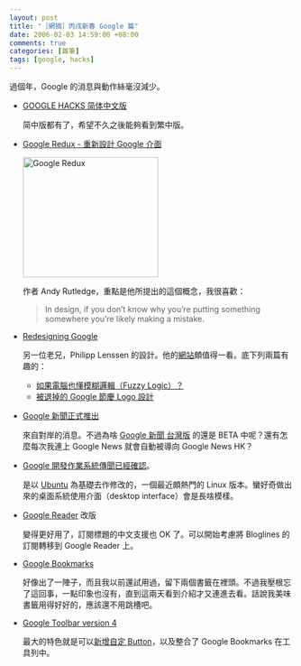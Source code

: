 ```yaml
--- 
layout: post
title: "［網摘］丙戌新春 Google 篇"
date: 2006-02-03 14:59:00 +08:00
comments: true
categories: [雜筆]
tags: [google, hacks]
---
```


過個年，Google 的消息與動作絲毫沒減少。

<!-- more -->

- [GOOGLE HACKS 简体中文版][dearbook]

    简中版都有了，希望不久之後能夠看到繁中版。

- [Google Redux - 重新設計 Google 介面][andyrutledge]

    <a href="http://www.andyrutledge.com/googleredux_example.html" title="Photo Sharing"><img src="http://static.flickr.com/31/94750464_2daebf8f34_m.jpg" alt="Google Redux" height="213" width="240" /></a>

    作者 Andy Rutledge，重點是他所提出的這個概念，我很喜歡：

    > In design, if you don’t know why you’re putting something somewhere you’re likely making a mistake.

- [Redesigning Google][outer-court]

    另一位老兄，Philipp Lenssen 的設計。他的[網站][outer-court 2]頗值得一看。底下列兩篇有趣的：

    - [如果電腦也懂模糊邏輯（Fuzzy Logic）？][outer-court 3]
    - [被退掉的 Google 節慶 Logo 設計][outer-court 4]

- [Google 新聞正式推出][kenwong]

    來自對岸的消息。不過為啥 [Google 新聞 台灣版][google] 的還是 BETA 中呢？還有怎麼每次我連上 Google News 就會自動被導向 Google News HK？

- [Google 開發作業系統傳聞已經確認][kenwong 2]。

    是以 [Ubuntu][ubuntu] 為基礎去作修改的，一個最近頗熱門的 Linux 版本。蠻好奇做出來的桌面系統使用介面（desktop interface）會是長啥模樣。

- [Google Reader][google 2] 改版

    變得更好用了，訂閱標題的中文支援也 OK 了。可以開始考慮將 Bloglines 的訂閱轉移到 Google Reader 上。

- [Google Bookmarks][google 3]

    好像出了一陣子，而且我以前還試用過，留下兩個書籤在裡頭。不過我壓根忘了這回事，一點印象也沒有，直到這兩天看到介紹才又連進去看。話說我美味書籤用得好好的，應該還不用跳槽吧。

- [Google Toolbar version 4][google 4]

    最大的特色就是可以[新增自定 Button][google 5]，以及整合了 Google Bookmarks 在工具列中。

[andyrutledge]: http://www.andyrutledge.com/google-redux.php
[dearbook]: http://www.dearbook.com.cn/2006/googlehack/index.htm
[google]: http://news.google.com.tw/news?ned=tw
[google 2]: http://www.google.com/reader/
[google 3]: http://www.google.com/bookmarks/
[google 4]: http://www.google.com/support/toolbar/bin/static.py?page=features.html&v=4
[google 5]: http://www.google.com/tools/toolbar/buttons/gallery
[kenwong]: http://www.kenwong.cn/post/google-news-no-more-beta-now.html
[kenwong 2]: http://www.kenwong.cn/post/google-is-developing-its-own-os-Goobuntu.html
[outer-court]: http://blog.outer-court.com/archive/2006-02-02-n58.html
[outer-court 2]: http://blog.outer-court.com/
[outer-court 3]: http://blog.outer-court.com/archive/2006-02-01-n75.html
[outer-court 4]: http://blog.outer-court.com/archive/2006-01-05-n11.html
[ubuntu]: http://www.ubuntu.org.tw/